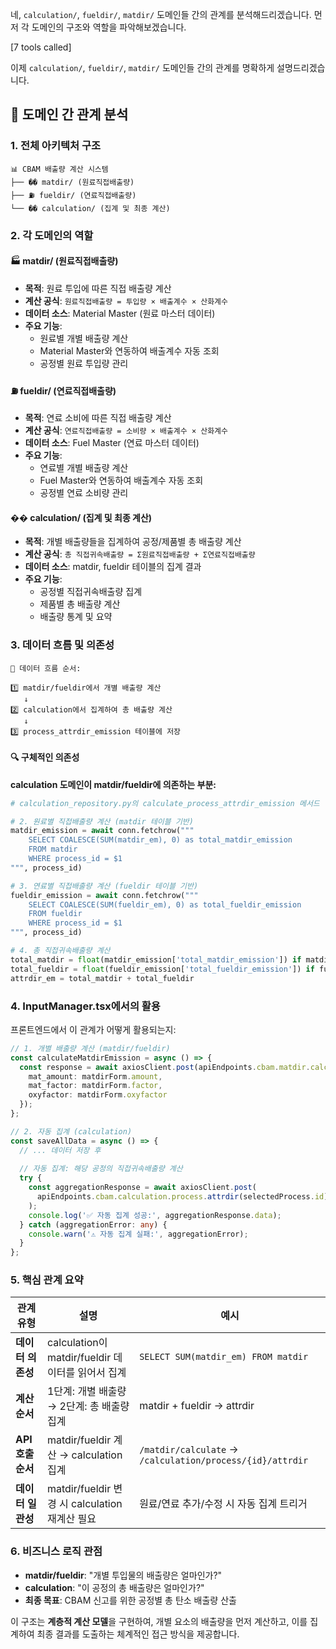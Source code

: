 네, `calculation/`, `fueldir/`, `matdir/` 도메인들 간의 관계를 분석해드리겠습니다. 먼저 각 도메인의 구조와 역할을 파악해보겠습니다.


[7 tools called]

이제 `calculation/`, `fueldir/`, `matdir/` 도메인들 간의 관계를 명확하게 설명드리겠습니다.

## 🔗 **도메인 간 관계 분석**

### **1. 전체 아키텍처 구조**

```
📊 CBAM 배출량 계산 시스템
├── �� matdir/ (원료직접배출량)
├── ⛽ fueldir/ (연료직접배출량)
└── �� calculation/ (집계 및 최종 계산)
```

### **2. 각 도메인의 역할**

#### **🏭 matdir/ (원료직접배출량)**
- **목적**: 원료 투입에 따른 직접 배출량 계산
- **계산 공식**: `원료직접배출량 = 투입량 × 배출계수 × 산화계수`
- **데이터 소스**: Material Master (원료 마스터 데이터)
- **주요 기능**:
  - 원료별 개별 배출량 계산
  - Material Master와 연동하여 배출계수 자동 조회
  - 공정별 원료 투입량 관리

#### **⛽ fueldir/ (연료직접배출량)**
- **목적**: 연료 소비에 따른 직접 배출량 계산
- **계산 공식**: `연료직접배출량 = 소비량 × 배출계수 × 산화계수`
- **데이터 소스**: Fuel Master (연료 마스터 데이터)
- **주요 기능**:
  - 연료별 개별 배출량 계산
  - Fuel Master와 연동하여 배출계수 자동 조회
  - 공정별 연료 소비량 관리

#### **�� calculation/ (집계 및 최종 계산)**
- **목적**: 개별 배출량들을 집계하여 공정/제품별 총 배출량 계산
- **계산 공식**: `총 직접귀속배출량 = Σ원료직접배출량 + Σ연료직접배출량`
- **데이터 소스**: matdir, fueldir 테이블의 집계 결과
- **주요 기능**:
  - 공정별 직접귀속배출량 집계
  - 제품별 총 배출량 계산
  - 배출량 통계 및 요약

### **3. 데이터 흐름 및 의존성**

```
🔄 데이터 흐름 순서:

1️⃣ matdir/fueldir에서 개별 배출량 계산
   ↓
2️⃣ calculation에서 집계하여 총 배출량 계산
   ↓
3️⃣ process_attrdir_emission 테이블에 저장
```

#### **🔍 구체적인 의존성**

**calculation 도메인이 matdir/fueldir에 의존하는 부분:**

```python
# calculation_repository.py의 calculate_process_attrdir_emission 메서드

# 2. 원료별 직접배출량 계산 (matdir 테이블 기반)
matdir_emission = await conn.fetchrow("""
    SELECT COALESCE(SUM(matdir_em), 0) as total_matdir_emission
    FROM matdir
    WHERE process_id = $1
""", process_id)

# 3. 연료별 직접배출량 계산 (fueldir 테이블 기반)
fueldir_emission = await conn.fetchrow("""
    SELECT COALESCE(SUM(fueldir_em), 0) as total_fueldir_emission
    FROM fueldir
    WHERE process_id = $1
""", process_id)

# 4. 총 직접귀속배출량 계산
total_matdir = float(matdir_emission['total_matdir_emission']) if matdir_emission else 0.0
total_fueldir = float(fueldir_emission['total_fueldir_emission']) if fueldir_emission else 0.0
attrdir_em = total_matdir + total_fueldir
```

### **4. InputManager.tsx에서의 활용**

프론트엔드에서 이 관계가 어떻게 활용되는지:

```typescript
// 1. 개별 배출량 계산 (matdir/fueldir)
const calculateMatdirEmission = async () => {
  const response = await axiosClient.post(apiEndpoints.cbam.matdir.calculate, {
    mat_amount: matdirForm.amount,
    mat_factor: matdirForm.factor,
    oxyfactor: matdirForm.oxyfactor
  });
};

// 2. 자동 집계 (calculation)
const saveAllData = async () => {
  // ... 데이터 저장 후
  
  // 자동 집계: 해당 공정의 직접귀속배출량 계산
  try {
    const aggregationResponse = await axiosClient.post(
      apiEndpoints.cbam.calculation.process.attrdir(selectedProcess.id)
    );
    console.log('✅ 자동 집계 성공:', aggregationResponse.data);
  } catch (aggregationError: any) {
    console.warn('⚠️ 자동 집계 실패:', aggregationError);
  }
};
```

### **5. 핵심 관계 요약**

| 관계 유형 | 설명 | 예시 |
|-----------|------|------|
| **데이터 의존성** | calculation이 matdir/fueldir 데이터를 읽어서 집계 | `SELECT SUM(matdir_em) FROM matdir` |
| **계산 순서** | 1단계: 개별 배출량 → 2단계: 총 배출량 집계 | matdir + fueldir → attrdir |
| **API 호출 순서** | matdir/fueldir 계산 → calculation 집계 | `/matdir/calculate` → `/calculation/process/{id}/attrdir` |
| **데이터 일관성** | matdir/fueldir 변경 시 calculation 재계산 필요 | 원료/연료 추가/수정 시 자동 집계 트리거 |

### **6. 비즈니스 로직 관점**

- **matdir/fueldir**: "개별 투입물의 배출량은 얼마인가?"
- **calculation**: "이 공정의 총 배출량은 얼마인가?"
- **최종 목표**: CBAM 신고를 위한 공정별 총 탄소 배출량 산출

이 구조는 **계층적 계산 모델**을 구현하여, 개별 요소의 배출량을 먼저 계산하고, 이를 집계하여 최종 결과를 도출하는 체계적인 접근 방식을 제공합니다.